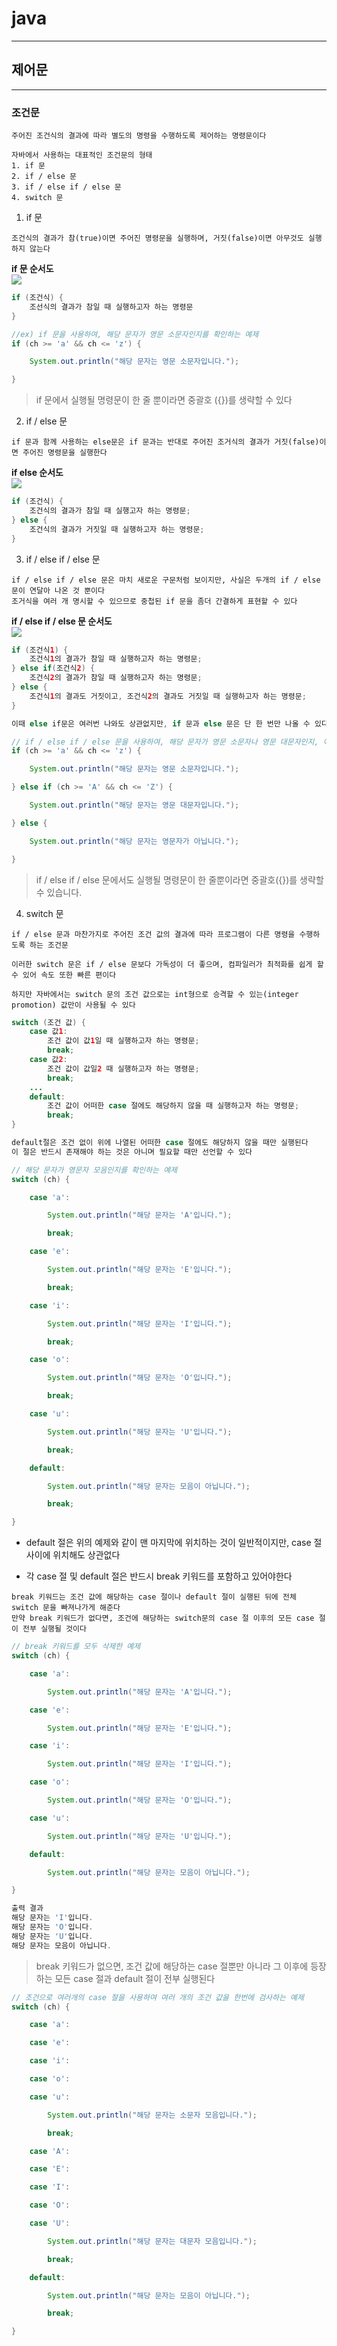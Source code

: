 # java
---
## 제어문
---
### 조건문
```
주어진 조건식의 결과에 따라 별도의 명령을 수행하도록 제어하는 명령문이다

자바에서 사용하는 대표적인 조건문의 형태
1. if 문
2. if / else 문
3. if / else if / else 문
4. switch 문
```
1.  if 문   
```
조건식의 결과가 참(true)이면 주어진 명령문을 실행하며, 거짓(false)이면 아무것도 실행하지 않는다
```
**if 문 순서도**   
![](https://t1.daumcdn.net/cfile/tistory/11699D474F97B03608)   
``` java
if (조건식) {
    조선식의 결과가 참일 때 실행하고자 하는 명령문
}

//ex) if 문을 사용하여, 해당 문자가 영문 소문자인지를 확인하는 예제
if (ch >= 'a' && ch <= 'z') {

    System.out.println("해당 문자는 영문 소문자입니다.");

}
```
> if 문에서 실행될 명령문이 한 줄 뿐이라면 중괄호 ({})를 생략할 수 있다   
2. if / else 문
``` 
if 문과 함께 사용하는 else문은 if 문과는 반대로 주어진 조거식의 결과가 거짓(false)이면 주어진 명령문을 실행한다
```
**if else 순서도**   
![](https://blog.kakaocdn.net/dn/bPi9L3/btq59OHPH5a/tEZeNzaEUtKPzEdxRqvYmK/img.png)
``` java
if (조건식) {
    조건식의 결과가 참일 때 실행고자 하는 명령문;
} else {
    조건식의 결과가 거짓일 때 실행하고자 하는 명령문;
}
```
3. if / else if / else 문
```
if / else if / else 문은 마치 새로운 구문처럼 보이지만, 사실은 두개의 if / else 문이 연달아 나온 것 뿐이다
조거식을 여러 개 명시할 수 있으므로 중첩된 if 문을 좀더 간결하게 표현할 수 있다
```
**if / else if / else 문 순서도**   
![](https://img1.daumcdn.net/thumb/R1280x0/?scode=mtistory2&fname=https%3A%2F%2Fblog.kakaocdn.net%2Fdn%2FbRPb4j%2Fbtq6hS3EmuQ%2Fo0GWROZSFwlxwuHsPSPkTK%2Fimg.png)   
``` java
if (조건식1) {
    조건식1의 결과가 참일 때 실행하고자 하는 명령문;
} else if(조건식2) {
    조건식2의 결과가 참일 때 실행하고자 하는 명령문;
} else {
    조건식1의 결과도 거짓이고, 조건식2의 결과도 거짓일 때 실행하고자 하는 명령문;
}

이때 else if문은 여러번 나와도 상관없지만, if 문과 else 문은 단 한 번만 나올 수 있다

// if / else if / else 문을 사용하여, 해당 문자가 영문 소문자나 영문 대문자인지, 아니면 영문자가 아닌지를 확인하는 예제
if (ch >= 'a' && ch <= 'z') {

    System.out.println("해당 문자는 영문 소문자입니다.");

} else if (ch >= 'A' && ch <= 'Z') {

    System.out.println("해당 문자는 영문 대문자입니다.");

} else {

    System.out.println("해당 문자는 영문자가 아닙니다.");

}
```
>if / else if / else 문에서도 실행될 명령문이 한 줄뿐이라면 중괄호({})를 생략할 수 있습니다.

4. switch 문
```
if / else 문과 마찬가지로 주어진 조건 값의 결과에 따라 프로그램이 다른 명령을 수행하도록 하는 조건문

이러한 switch 문은 if / else 문보다 가독성이 더 좋으며, 컴파일러가 최적화를 쉽게 할 수 있어 속도 또한 빠른 편이다

하지만 자바에서는 switch 문의 조건 값으로는 int형으로 승격할 수 있는(integer promotion) 값만이 사용될 수 있다
```
``` java
switch (조건 값) {
    case 값1:
        조건 값이 값1일 때 실행하고자 하는 명령문;
        break;
    case 값2:
        조건 값이 값일2 때 실행하고자 하는 명령문;
        break;
    ...
    default:
        조건 값이 어떠한 case 절에도 해당하지 않을 때 실행하고자 하는 명령문;
        break;
}

default절은 조건 없이 위에 나열된 어떠한 case 절에도 해당하지 않을 때만 실행된다
이 절은 반드시 존재해야 하는 것은 아니며 필요할 때만 선언할 수 있다
```
``` java
// 해당 문자가 영문자 모음인지를 확인하는 예제
switch (ch) {

    case 'a':

        System.out.println("해당 문자는 'A'입니다.");

        break;

    case 'e':

        System.out.println("해당 문자는 'E'입니다.");

        break;

    case 'i':

        System.out.println("해당 문자는 'I'입니다.");

        break;

    case 'o':

        System.out.println("해당 문자는 'O'입니다.");

        break;

    case 'u':

        System.out.println("해당 문자는 'U'입니다.");

        break;

    default:

        System.out.println("해당 문자는 모음이 아닙니다.");

        break;

}
```
- default 절은 위의 예제와 같이 맨 마지막에 위치하는 것이 일반적이지만, case 절 사이에 위치해도 상관없다

- 각 case 절 및 default 절은 반드시 break 키워드를 포함하고 있어야한다
```
break 키워드는 조건 값에 해당하는 case 절이나 default 절이 실행된 뒤에 전체 switch 문을 빠져나가게 해준다
만약 break 키워드가 없다면, 조건에 해당하는 switch문의 case 절 이후의 모든 case 절이 전부 실행될 것이다
```
``` java
// break 키워드를 모두 삭제한 예제
switch (ch) {

    case 'a':

        System.out.println("해당 문자는 'A'입니다.");

    case 'e':

        System.out.println("해당 문자는 'E'입니다.");

    case 'i':

        System.out.println("해당 문자는 'I'입니다.");

    case 'o':

        System.out.println("해당 문자는 'O'입니다.");

    case 'u':

        System.out.println("해당 문자는 'U'입니다.");

    default:

        System.out.println("해당 문자는 모음이 아닙니다.");

}

출력 결과
해당 문자는 'I'입니다.
해당 문자는 'O'입니다.
해당 문자는 'U'입니다.
해당 문자는 모음이 아닙니다.
```
> break 키워드가 없으면, 조건 값에 해당하는 case 절뿐만 아니라 그 이후에 등장하는 모든 case 절과 default 절이 전부 실행된다
``` java
// 조건으로 여러개의 case 절을 사용하여 여러 개의 조건 값을 한번에 검사하는 예제
switch (ch) {

    case 'a':

    case 'e':

    case 'i':

    case 'o':

    case 'u':

        System.out.println("해당 문자는 소문자 모음입니다.");

        break;

    case 'A':

    case 'E':

    case 'I':

    case 'O':

    case 'U':

        System.out.println("해당 문자는 대문자 모음입니다.");

        break;

    default:

        System.out.println("해당 문자는 모음이 아닙니다.");

        break;

}
```